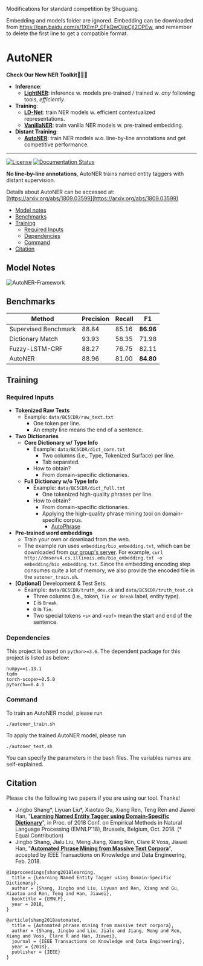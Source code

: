 Modifications for standard competition by Shuguang.

Embedding and models folder are ignored. Embedding can be downloaded from https://pan.baidu.com/s/1XEmP_0FkQwOjipCjI2OPEw, and remember to delete the first line to get a compatible format.

# AutoNER

**Check Our New NER Toolkit🚀🚀🚀**
- **Inference**:
  - **[LightNER](https://github.com/LiyuanLucasLiu/LightNER)**: inference w. models pre-trained / trained w. *any* following tools, *efficiently*. 
- **Training**:
  - **[LD-Net](https://github.com/LiyuanLucasLiu/LD-Net)**: train NER models w. efficient contextualized representations.
  - **[VanillaNER](https://github.com/LiyuanLucasLiu/Vanilla_NER)**: train vanilla NER models w. pre-trained embedding.
- **Distant Training**:
  - **[AutoNER](https://shangjingbo1226.github.io/AutoNER/)**: train NER models w.o. line-by-line annotations and get competitive performance.

--------------------------------

[![License](https://img.shields.io/badge/License-Apache%202.0-blue.svg)](https://opensource.org/licenses/Apache-2.0)
[![Documentation Status](https://readthedocs.org/projects/autoner/badge/?version=latest)](http://autoner.readthedocs.io/en/latest/?badge=latest)

**No line-by-line annotations**, AutoNER trains named entity taggers with distant supervision.

Details about AutoNER can be accessed at: [https://arxiv.org/abs/1809.03599](https://arxiv.org/abs/1809.03599)

- [Model notes](#model-notes)
- [Benchmarks](#benchmarks)
- [Training](#training)
	- [Required Inputs](#required-inputs)
	- [Dependencies](#dependencies)
	- [Command](#command)
- [Citation](#citation)

## Model Notes

![AutoNER-Framework](docs/AutoNER-Framework.png)

## Benchmarks

| Method | Precision | Recall | F1 |
| ------------- |-------------| -----| -----|
| Supervised Benchmark | 88.84 | 85.16 | **86.96** |
| Dictionary Match | 93.93 | 58.35 | 71.98 |
| Fuzzy-LSTM-CRF | 88.27 | 76.75 | 82.11 |
| AutoNER | 88.96 | 81.00 | **84.80** |

## Training

### Required Inputs

- **Tokenized Raw Texts**
  - Example: ```data/BC5CDR/raw_text.txt```
    - One token per line.
    - An empty line means the end of a sentence.
- **Two Dictionaries**
  - **Core Dictionary w/ Type Info**
    - Example: ```data/BC5CDR/dict_core.txt```
      - Two columns (i.e., Type, Tokenized Surface) per line.
      - Tab separated.
    - How to obtain?
      - From domain-specific dictionaries.
  - **Full Dictionary w/o Type Info**
    - Example: ```data/BC5CDR/dict_full.txt```
      - One tokenized high-quality phrases per line.
    - How to obtain? 
      - From domain-specific dictionaries.
      - Applying the high-quality phrase mining tool on domain-specific corpus.
        - [AutoPhrase](https://github.com/shangjingbo1226/AutoPhrase) 
- **Pre-trained word embeddings**
  - Train your own or download from the web.
  - The example run uses ```embedding/bio_embedding.txt```, which can be downloaded from [our group's server](http://dmserv4.cs.illinois.edu/bio_embedding.txt). For example, ```curl http://dmserv4.cs.illinois.edu/bio_embedding.txt -o embedding/bio_embedding.txt```. Since the embedding encoding step consumes quite a lot of memory, we also provide the encoded file in the ```autoner_train.sh```.
- **[Optional]** Development & Test Sets.
  - Example: ```data/BC5CDR/truth_dev.ck``` and ```data/BC5CDR/truth_test.ck```
    - Three columns (i.e., token, ```Tie or Break``` label, entity type).
    - ```I``` is ```Break```.
    - ```O``` is ```Tie```.
    - Two special tokens ```<s>``` and ```<eof>``` mean the start and end of the sentence.

### Dependencies

This project is based on ```python>=3.6```. The dependent package for this project is listed as below:
```
numpy==1.13.1
tqdm
torch-scope>=0.5.0
pytorch==0.4.1
```

### Command

To train an AutoNER model, please run
```
./autoner_train.sh
```

To apply the trained AutoNER model, please run
```
./autoner_test.sh
```

You can specify the parameters in the bash files. The variables names are self-explained.


## Citation

Please cite the following two papers if you are using our tool. Thanks!

- Jingbo Shang*, Liyuan Liu*, Xiaotao Gu, Xiang Ren, Teng Ren and Jiawei Han, "**[Learning Named Entity Tagger using Domain-Specific Dictionary](https://arxiv.org/abs/1809.03599)**", in Proc. of 2018 Conf. on Empirical Methods in Natural Language Processing (EMNLP'18), Brussels, Belgium, Oct. 2018. (* Equal Contribution)
- Jingbo Shang, Jialu Liu, Meng Jiang, Xiang Ren, Clare R Voss, Jiawei Han, "**[Automated Phrase Mining from Massive Text Corpora](https://arxiv.org/abs/1702.04457)**", accepted by IEEE Transactions on Knowledge and Data Engineering, Feb. 2018.

```
@inproceedings{shang2018learning,
  title = {Learning Named Entity Tagger using Domain-Specific Dictionary}, 
  author = {Shang, Jingbo and Liu, Liyuan and Ren, Xiang and Gu, Xiaotao and Ren, Teng and Han, Jiawei}, 
  booktitle = {EMNLP}, 
  year = 2018, 
}

@article{shang2018automated,
  title = {Automated phrase mining from massive text corpora},
  author = {Shang, Jingbo and Liu, Jialu and Jiang, Meng and Ren, Xiang and Voss, Clare R and Han, Jiawei},
  journal = {IEEE Transactions on Knowledge and Data Engineering},
  year = {2018},
  publisher = {IEEE}
}
```
